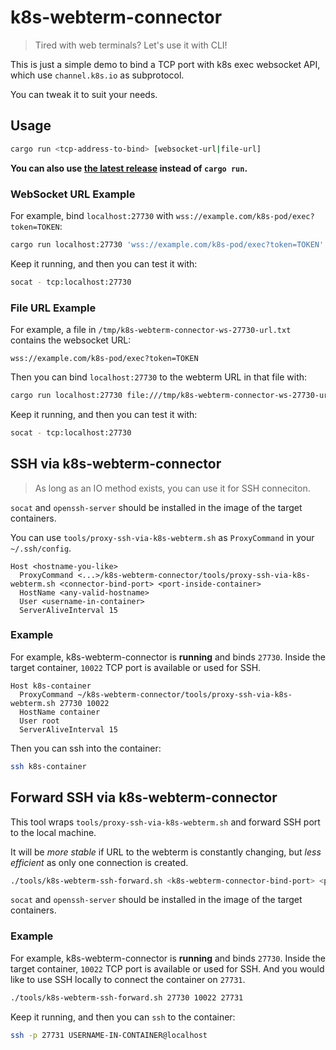 # k8s-webterm-connector

> Tired with web terminals?
> Let's use it with CLI!

This is just a simple demo to bind a TCP port with k8s exec websocket API,
which use `channel.k8s.io` as subprotocol.

You can tweak it to suit your needs.

## Usage

```sh
cargo run <tcp-address-to-bind> [websocket-url|file-url]
```

**You can also use [the latest release](https://github.com/ChieloNewctle/k8s-webterm-connector/releases/latest) instead of `cargo run`.**

### WebSocket URL Example

For example, bind `localhost:27730` with `wss://example.com/k8s-pod/exec?token=TOKEN`:

```sh
cargo run localhost:27730 'wss://example.com/k8s-pod/exec?token=TOKEN'
```

Keep it running, and then you can test it with:

```sh
socat - tcp:localhost:27730
```

### File URL Example

For example, a file in `/tmp/k8s-webterm-connector-ws-27730-url.txt` contains the websocket URL:

```url
wss://example.com/k8s-pod/exec?token=TOKEN
```

Then you can bind `localhost:27730` to the webterm URL in that file with:

```sh
cargo run localhost:27730 file:///tmp/k8s-webterm-connector-ws-27730-url.txt
```

Keep it running, and then you can test it with:

```sh
socat - tcp:localhost:27730
```

## SSH via k8s-webterm-connector

> As long as an IO method exists, you can use it for SSH conneciton.

`socat` and `openssh-server` should be installed in the image of the target containers.

You can use `tools/proxy-ssh-via-k8s-webterm.sh`
as `ProxyCommand` in your `~/.ssh/config`.

```ssh-config
Host <hostname-you-like>
  ProxyCommand <...>/k8s-webterm-connector/tools/proxy-ssh-via-k8s-webterm.sh <connector-bind-port> <port-inside-container>
  HostName <any-valid-hostname>
  User <username-in-container>
  ServerAliveInterval 15
```

### Example

For example, k8s-webterm-connector is **running** and binds `27730`.
Inside the target container, `10022` TCP port is available or used for SSH.

```ssh-config
Host k8s-container
  ProxyCommand ~/k8s-webterm-connector/tools/proxy-ssh-via-k8s-webterm.sh 27730 10022
  HostName container
  User root
  ServerAliveInterval 15
```

Then you can ssh into the container:

```sh
ssh k8s-container
```

## Forward SSH via k8s-webterm-connector

This tool wraps `tools/proxy-ssh-via-k8s-webterm.sh` and forward SSH port to the local machine.

It will be *more stable* if URL to the webterm is constantly changing,
but *less efficient* as only one connection is created.

```sh
./tools/k8s-webterm-ssh-forward.sh <k8s-webterm-connector-bind-port> <pod-ssh-port> <forward-ssh-bind-port>
```

`socat` and `openssh-server` should be installed in the image of the target containers.

### Example

For example, k8s-webterm-connector is **running** and binds `27730`.
Inside the target container, `10022` TCP port is available or used for SSH.
And you would like to use SSH locally to connect the container on `27731`.

```sh
./tools/k8s-webterm-ssh-forward.sh 27730 10022 27731
```

Keep it running, and then you can `ssh` to the container:

```sh
ssh -p 27731 USERNAME-IN-CONTAINER@localhost
```
